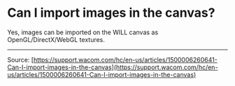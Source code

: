 # Can I import images in the canvas?

Yes, images can be imported on the WILL canvas as OpenGL/DirectX/WebGL textures.

---
Source: [https://support.wacom.com/hc/en-us/articles/1500006260641-Can-I-import-images-in-the-canvas](https://support.wacom.com/hc/en-us/articles/1500006260641-Can-I-import-images-in-the-canvas)
